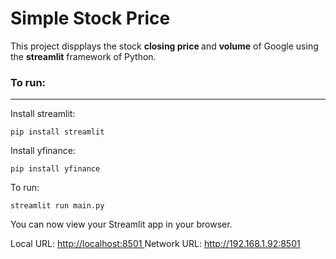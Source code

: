 # Simple Stock Price

<p>
  This project dispplays the stock <b>closing price </b> and <b> volume</b> of Google using the <b> streamlit</b> framework of Python.
</p>

<h3>
  To run:
</h3>
<hr>
<p> Install streamlit: </p>
<pre><code>pip install streamlit</code></pre>
<p> Install yfinance: </p>
<pre><code>pip install yfinance</code></pre>
<p>To run: </p>
<pre><code>streamlit run main.py</code></pre>
<p>
  You can now view your Streamlit app in your browser.

  Local URL: <a href = "http://localhost:8501"> http://localhost:8501 </a>
  Network URL: <a href = "http://192.168.1.92:8501"> http://192.168.1.92:8501 </a>
</p>
